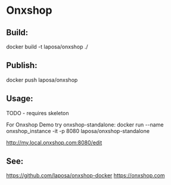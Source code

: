 # Onxshop 

## Build:
docker build -t laposa/onxshop ./

## Publish:
docker push laposa/onxshop

## Usage:
TODO - requires skeleton

For Onxshop Demo try onxshop-standalone:
docker run --name onxshop_instance -it -p 8080 laposa/onxshop-standalone

http://my.local.onxshop.com:8080/edit

## See:
https://github.com/laposa/onxshop-docker
https://onxshop.com

